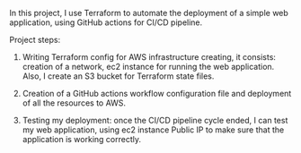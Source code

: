 In this project, I use Terraform to automate the deployment of a simple web application, using GitHub actions for CI/CD pipeline.

Project steps:

1. Writing Terraform config for AWS infrastructure creating, it consists: creation of a network, ec2 instance for running the web application. Also, I create an S3 bucket for Terraform state files.

2. Creation of a GitHub actions workflow configuration file and deployment of all the resources to AWS.

3. Testing my deployment: once the CI/CD pipeline cycle ended, I can test my web application, using ec2 instance Public IP to make sure that the application is working correctly.

